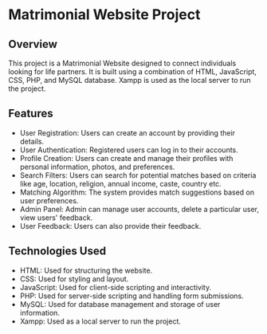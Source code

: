 # Matrimonial Website Project

## Overview

This project is a Matrimonial Website designed to connect individuals looking for life partners. It is built using a combination of HTML, JavaScript, CSS, PHP, and MySQL database. Xampp is used as the local server to run the project.

## Features

- User Registration: Users can create an account by providing their details.
- User Authentication: Registered users can log in to their accounts.
- Profile Creation: Users can create and manage their profiles with personal information, photos, and preferences.
- Search Filters: Users can search for potential matches based on criteria like age, location, religion, annual income, caste, country etc.
- Matching Algorithm: The system provides match suggestions based on user preferences.
- Admin Panel: Admin can manage user accounts, delete a particular user, view users' feedback.
- User Feedback: Users can also provide their feedback.

## Technologies Used

- HTML: Used for structuring the website.
- CSS: Used for styling and layout.
- JavaScript: Used for client-side scripting and interactivity.
- PHP: Used for server-side scripting and handling form submissions.
- MySQL: Used for database management and storage of user information.
- Xampp: Used as a local server to run the project.
